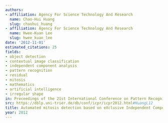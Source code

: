 ```yaml
---
authors:
- affiliation: Agency For Science Technology And Research
  name: Chao-Hui Huang
  slug: chaohui_huang
- affiliation: Agency For Science Technology And Research
  name: Hwee-Kuan Lee
  slug: hwee_kuan_lee
date: '2012-11-01'
estimated_citations: 25
fields:
- object detection
- contextual image classification
- independent component analysis
- pattern recognition
- residual
- mitosis
- mathematics
- artificial intelligence
- irregular shape
in: Proceedings of the 21st International Conference on Pattern Recognition (ICPR2012)
src: https://dblp.uni-trier.de/db/conf/icpr/icpr2012.html#HuangL12
title: Automated mitosis detection based on eXclusive Independent Component Analysis
year: 2012
---
```

